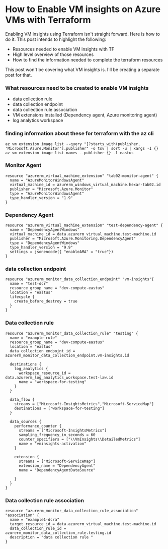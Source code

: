 # How to Enable VM insights on Azure VMs with Terraform 

Enabling VM insights using Terraform isn't straight forward. Here is how to do it. This post intends to highlight the following:

* Resources needed to enable VM insights with TF
* High level overview of those resources
* How to find the information needed to complete the terraform resources  

This post won't be covering what VM insights is. I'll be creating a separate post for that.  

### What resources need to be created to enable VM insights 

- data collection rule 
- data collection endpoint 
- data collection rule association 
- VM extensions installed (Dependency agent, Azure monitoring agent)
- log analytics workspace 

### finding information about these for terraform with the az cli 

``` az vm extension image list --query "[?starts_with(publisher, 'Microsoft.Azure.Monitor'].publisher" -o tsv | sort -u | xargs -I {} az vm extension image list-names --publisher {} -l eastus ```

### Monitor Agent
```
resource "azurerm_virtual_machine_extension" "tab02-monitor-agent" {
  name = "AzureMonitorWindowsAgent"
  virtual_machine_id = azurerm_windows_virtual_machine.hexar-tab02.id 
  publisher = "Microsoft.Azure.Monitor"
  type = "AzureMonitorWindowsAgent"
  type_handler_version = "1.9"
}
```

### Dependency Agent 

```
resource "azurerm_virtual_machine_extension" "test-dependency-agent" { 
  name = "DependencyAgentWindows"
  virtual_machine_id = data.azurerm_virtual_machine.test-machine.id
  publisher = "Microsoft.Azure.Monitoring.DependencyAgent"
  type = "DependencyAgentWindows"
  type_handler_version = "9.9"
  settings = jsonencode({ "enableAMA" = "true"})
}
```
### data collection endpoint 

```
resource "azurerm_monitor_data_collection_endpoint" "vm-insights"{ 
  name = "test-dcr"
  resource_group_name = "dev-compute-eastus"
  location = "eastus"
  lifecycle { 
    create_before_destroy = true 
  }
}
```

### Data collection rule 

```
resource "azurerm_monitor_data_collection_rule" "testing" { 
  name = "example-rule"
  resource_group_name = "dev-compute-eastus"
  location = "eastus"
  data_collection_endpoint_id = azurerm_monitor_data_collection_endpoint.vm-insights.id 

  destinations { 
    log_analytics { 
      workspace_resource_id = data.azurerm_log_analytics_workspace.test-law.id
      name = "workspace-for-testing"
    }
  }
  
  data_flow { 
    streams = ["Microsoft-InsightsMetrics","Microsoft-ServiceMap"]
    destinations = ["workspace-for-testing"]
  }

  data_sources { 
    performance_counter { 
      streams = ["Microsoft-InsightsMetrics"]
      sampling_frequency_in_seconds = 60
      counter_specifiers = ["\\VmInsights\\DetailedMetrics"]
      name = "vminsights-activation"
    }
    
    extension { 
      streams = ["Microsoft-ServiceMap"]
      extension_name = "DependencyAgent"
      name = "DependencyAgentDataSource" 

    }
  }
}
```

### Data collection rule association 

```
resource "azurerm_monitor_data_collection_rule_association" "association" { 
  name = "example1-dcra"
  target_resource_id = data.azurerm_virtual_machine.test-machine.id 
  data_collection_rule_id = azurerm_monitor_data_collection_rule.testing.id 
  description = "data collection rule "
}
```
